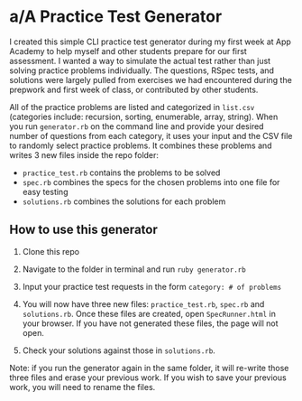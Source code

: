 # a/A Practice Test Generator

I created this simple CLI practice test generator during my first week at App Academy to help myself and other students prepare for our first assessment. I wanted a way to simulate the actual test rather than just solving practice problems individually. The questions, RSpec tests, and solutions were largely pulled from exercises we had encountered during the prepwork and first week of class, or contributed by other students.


All of the practice problems are listed and categorized in `list.csv` (categories include: recursion, sorting, enumerable, array, string). When you run `generator.rb` on the command line and provide your desired number of questions from each category, it uses your input and the CSV file to randomly select practice problems. It combines these problems and writes 3 new files inside the repo folder:
* `practice_test.rb` contains the problems to be solved
* `spec.rb` combines the specs for the chosen problems into one file for easy testing
* `solutions.rb` combines the solutions for each problem

## How to use this generator

1. Clone this repo

2. Navigate to the folder in terminal and run
`ruby generator.rb`

3. Input your practice test requests in the form `category: # of problems`

4. You will now have three new files: `practice_test.rb`, `spec.rb` and `solutions.rb`. Once these files are created, open `SpecRunner.html` in your browser. If you have not generated these files, the page will not open.

5. Check your solutions against those in `solutions.rb`.

Note: if you run the generator again in the same folder, it will re-write those three files and erase your previous work. If you wish to save your previous work, you will need to rename the files.
